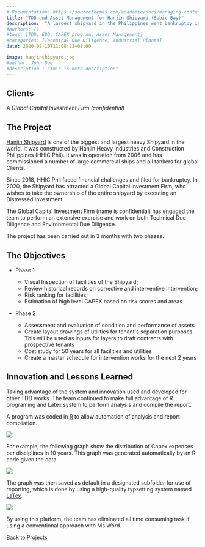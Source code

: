 ```yaml
---
# Documentation: https://sourcethemes.com/academic/docs/managing-content/
title: "TDD and Asset Management for Hanjin Shipyard (Subic Bay)"
description:  "A largest shipyard in the Philippines went bankruptcy in 2018, the team was engaged with a Global Investment firm to conduct extensive EDD and TDD for the Client to perform commercial negotiation on acquisition of the property and operational arrangement with new tenants."
#authors: []
#tags: [TDD, EDD, CAPEX program, Asset Management]
#categories: [Technical Due Diligence, Industrial Plants]
date: 2020-02-10T11:08:22+08:00

image: hanjinshipyard.jpg
#author: John Doe
#description : "This is meta description"
---
```

## Clients
*A Global Capital Investment Firm (confidential)*

<!-- ![alt text](/img/client-logo/grandplazahotel.png) -->

## The Project
[Hanjin Shipyard](https://en.wikipedia.org/wiki/Hanjin_Heavy_Industries_and_Construction_Philippines) is one of the biggest and largest heavy Shipyard in the world. It was constructed by Hanjin Heavy Industries and Construction Philippines (HHIC Phil). It was in operation from 2006 and has commissioned a number of large commercial ships and oil tankers for global Clients.

Since 2018, HHIC Phil faced financial challenges and filed for bankruptcy. In 2020, the Shipyard has attracted a Global Capital Investment Firm, who wishes to take the ownership of the entire shipyard by executing an Distressed Investment.

The Global Capital Investment Firm (name is confidential) has engaged the team to perform an extensive exercise and work on both Technical Due Diligence and Environmental Due Diligence.

The project has been carried out in 3 months with two phases.

## The Objectives
* Phase 1

  * Visual Inspection of facilities of the Shipyard;
  * Review historical records on corrective and interventive Intervention;
  * Risk ranking for facilities;
  * Estimation of high level CAPEX based on risk scores and areas.
* Phase 2
  * Assessment and evaluation of condition and performance of assets
  * Create layout drawings of utilities for tenant's separation purposes. This will be used as inputs for layers to draft contracts with prospective tenants
  * Cost study for 50 years for all facilities and utilities
  * Create a master schedule for intervention works for the next 2 years

## Innovation and Lessons Learned

Taking advantage of the system and innovation used and developed for other TDD works. The team continued to make full advantage of R programing and Latex system to perform analysis and compile the report.

  A program was coded in [R](https://www.r-project.org/) to allow automation of analysis and report compilation.

  ![](https://www.r-project.org/Rlogo.png)

  <!-- ![](/images/project/2020hankyu.jpg) -->

  For example, the following graph show the distribution of Capex expenses per disciplines in 10 years. This graph was generated automatically by an R code given the data.
  <!-- ![](https://namkyodai.github.io/img/techs/tdd.png) -->

  ![](/images/project/tdd.png)

  The graph was then saved as default in a designated subfolder for use of reporting, which is done by using a high-quality typsetting system named [LaTex](https://www.latex-project.org/).

  ![](https://www.latex-project.org/img/latex-project-logo.svg)

  By using this platform, the team has eliminated all time consuming task if using a conventional approach with Ms Word.

Back to [Projects](/project)

